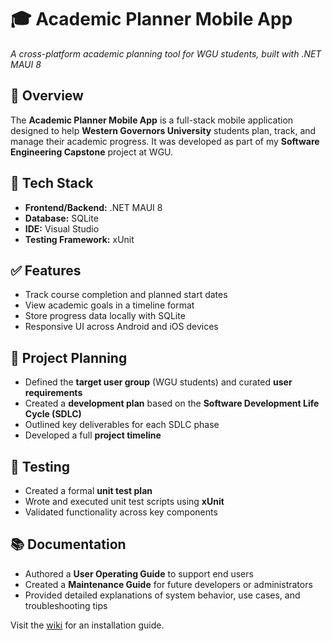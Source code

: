 # 🎓 Academic Planner Mobile App  
*A cross-platform academic planning tool for WGU students, built with .NET MAUI 8*

## 📱 Overview  
The **Academic Planner Mobile App** is a full-stack mobile application designed to help **Western Governors University** students plan, track, and manage their academic progress. It was developed as part of my **Software Engineering Capstone** project at WGU.

## 🔧 Tech Stack  
- **Frontend/Backend:** .NET MAUI 8  
- **Database:** SQLite  
- **IDE:** Visual Studio  
- **Testing Framework:** xUnit  

## ✅ Features  
- Track course completion and planned start dates  
- View academic goals in a timeline format  
- Store progress data locally with SQLite  
- Responsive UI across Android and iOS devices

## 🧠 Project Planning  
- Defined the **target user group** (WGU students) and curated **user requirements**  
- Created a **development plan** based on the **Software Development Life Cycle (SDLC)**  
- Outlined key deliverables for each SDLC phase  
- Developed a full **project timeline**

## 🧪 Testing  
- Created a formal **unit test plan**  
- Wrote and executed unit test scripts using **xUnit**  
- Validated functionality across key components

## 📚 Documentation  
- Authored a **User Operating Guide** to support end users  
- Created a **Maintenance Guide** for future developers or administrators  
- Provided detailed explanations of system behavior, use cases, and troubleshooting tips

Visit the [wiki](https://github.com/AkariBowens/DegreePath/wiki) for an installation guide.


